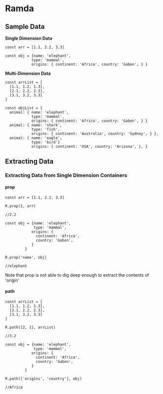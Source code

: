 # Ramda

## Sample Data

**Single Dimension Data**
```
const arr = [1.1, 2.2, 3.3]

const obj = {name: 'elephant', 
			type: 'mammal', 
			origins: { continent: 'Africa', country: 'Gabon', } }
```
**Multi-Dimension Data**
```
const arrList = [
  [1.1, 1.2, 1.3],
  [2.1, 2.2, 2.3],
  [3.1, 3.2, 3.3]
]

const objList = {
  animal: { name: 'elephant', 
			type: 'mammal', 
			origins: { continent: 'Africa', country: 'Gabon', } }
  animal: {	name: 'shark',
		    type: 'fish',
		    origins: { continent: 'Australia', country: 'Sydney', } },
  animal: { name: 'eagle',
		    type: 'bird'}
		    origins: { continent: 'USA', country: 'Arizona', }, }
```

## Extracting Data

### Extracting Data from Single Dimension Containers

#### prop
```
const arr = [1.1, 2.2, 3.3]

R.prop(1, arr)

//2.2
```
```
const obj = {name: 'elephant', 
             type: 'mammal',
            origins: {
              continent: 'Africa',
              country: 'Gabon',
            }
         }

R.prop('name', obj)

//elephant
```
Note that prop is not able to dig deep enough to extract the contents of 'origin'
#### path
```
const arrList = [
  [1.1, 1.2, 1.3],
  [2.1, 2.2, 2.3],
  [3.1, 3.2, 3.3]
]

R.path([2, 1], arrList)

//3.2
```
```
const obj = {name: 'elephant', 
             type: 'mammal',
            origins: {
              continent: 'Africa',
              country: 'Gabon',
            }
         }

R.path(['origins', 'country'], obj)

//Africa
```



<!--stackedit_data:
eyJoaXN0b3J5IjpbMTQ3MTIzODgzMCwxODkxODIwMzUsLTQ0OT
I2ODQ4Myw1OTg5OTE0MjAsLTExMDE0NjQ4MDAsLTQyMjkwNTc2
NSwtMTEzMjE5Mzc2XX0=
-->